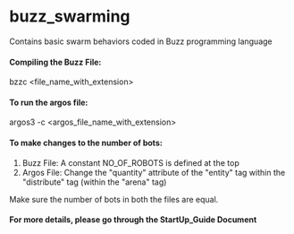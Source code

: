 # buzz_swarming
Contains basic swarm behaviors coded in Buzz programming language

#### Compiling the Buzz File: ####
bzzc <file_name_with_extension>

#### To run the argos file: ####
argos3 -c <argos_file_name_with_extension>

#### To make changes to the number of bots: ####
1. Buzz File: A constant NO_OF_ROBOTS is defined at the top
2. Argos File: Change the "quantity" attribute of the "entity" tag within the "distribute" tag (within the "arena" tag)

Make sure the number of bots in both the files are equal.



#### For more details, please go through the StartUp_Guide Document ####
